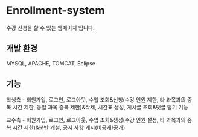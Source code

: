 # Enrollment-system
수강 신청을 할 수 있는 웹페이지 입니다.

## 개발 환경
MYSQL, APACHE, TOMCAT, Eclipse


## 기능
학생측 - 회원가입, 로그인, 로그아웃, 수업 조회&신청(수강 인원 제한, 타 과목과의 중복 시간 제한, 동일 과목 중복 제한)&삭제, 시간표 생성, 게시글 조회&댓글 달기 기능 


교수측 - 회원가입, 로그인, 로그아웃, 수업 조회&생성(수강 인원 설정, 타 과목과의 중복 시간 제한)&분반 개설, 공지 사항 게시(비공개/공개)



